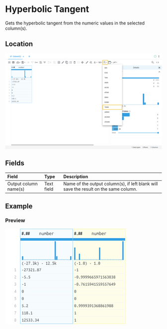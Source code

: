 # Hyperbolic Tangent
Gets the hyperbolic tangent from the numeric values in the selected column(s).
## Location
![Hyperbolic Tangent on the interface](../../docs/screenshots/location/tanh.png)
## Fields
| Field | Type | Description |
| :--- | :--- | :--- |
| Output column name(s) | Text field | Name of the output column(s), if left blank will save the result on the same column. |
## Example
### Preview
![Hyperbolic Tangent example](../../docs/screenshots/table/tanh.png)
